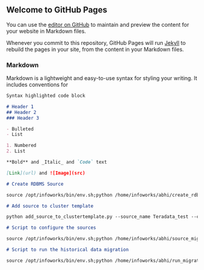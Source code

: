 ## Welcome to GitHub Pages

You can use the [editor on GitHub](https://github.com/abhr1994/hadoop2databricks/edit/master/README.md) to maintain and preview the content for your website in Markdown files.

Whenever you commit to this repository, GitHub Pages will run [Jekyll](https://jekyllrb.com/) to rebuild the pages in your site, from the content in your Markdown files.

### Markdown

Markdown is a lightweight and easy-to-use syntax for styling your writing. It includes conventions for

```markdown
Syntax highlighted code block

# Header 1
## Header 2
### Header 3

- Bulleted
- List

1. Numbered
2. List

**Bold** and _Italic_ and `Code` text

[Link](url) and ![Image](src)
```

```markdown
# Create RDBMS Source

source /opt/infoworks/bin/env.sh;python /home/infoworks/abhi/create_rdbms_source.py --source_connection_file_path /home/infoworks/abhi/source_details.csv --source_creation_template /home/infoworks/abhi/templates/create_source_template.json --host_name localhost --host_port 2999 --auth_token ytWtzxFzXlmmA90eDTXkWnrnVPq3IZA3jRLIWxwnaQ8IVqDhcScLXDdHDDhgXygfu5earU0xLKvrLOVxdzNMkA== --cluster_template default_template

# Add source to cluster template

python add_source_to_clustertemplate.py --source_name Teradata_test --cluster_template default_template

# Script to configure the sources

source /opt/infoworks/bin/env.sh;python /home/infoworks/abhi/source_migration_v2.py --configuration_json_path /home/infoworks/abhi/source_AR_Test_TD.json --source_name AR_Test_TD --source_type rdbms --host_name localhost --host_port 2999 --auth_token ytWtzxFzXlmmA90eDTXkWnrnVPq3IZA3jRLIWxwnaQ8IVqDhcScLXDdHDDhgXygfu5earU0xLKvrLOVxdzNMkA== --cluster_template default_template

# Script to run the historical data migration

source /opt/infoworks/bin/env.sh;python /home/infoworks/abhi/run_migration.py --host adb-5996418727748488.8.azuredatabricks.net --token dapi6c880eecf5f80d33e31b4aa86d653a7c --cluster_id 0718-041317-gilt53 --param_file /home/infoworks/abhi/param_file.csv
```
